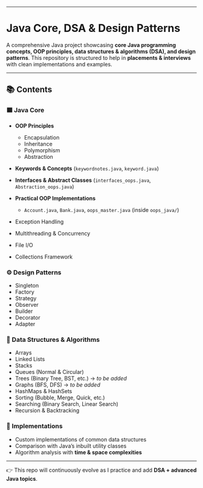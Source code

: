 

---

# Java Core, DSA & Design Patterns

A comprehensive Java project showcasing **core Java programming concepts, OOP principles, data structures & algorithms (DSA), and design patterns**.
This repository is structured to help in **placements & interviews** with clean implementations and examples.

---

## 📚 Contents

### 🟦 Java Core

* **OOP Principles**

  * Encapsulation
  * Inheritance
  * Polymorphism
  * Abstraction
* **Keywords & Concepts** (`keywordnotes.java`, `keyword.java`)
* **Interfaces & Abstract Classes** (`interfaces_oops.java`, `Abstraction_oops.java`)
* **Practical OOP Implementations**

  * `Account.java`, `Bank.java`, `oops_master.java` (inside `oops_java/`)
* Exception Handling
* Multithreading & Concurrency
* File I/O
* Collections Framework

### ⚙️ Design Patterns

* Singleton
* Factory
* Strategy
* Observer
* Builder
* Decorator
* Adapter

### 🧠 Data Structures & Algorithms

* Arrays
* Linked Lists
* Stacks
* Queues (Normal & Circular)
* Trees (Binary Tree, BST, etc.) → *to be added*
* Graphs (BFS, DFS) → *to be added*
* HashMaps & HashSets
* Sorting (Bubble, Merge, Quick, etc.)
* Searching (Binary Search, Linear Search)
* Recursion & Backtracking

### 🔨 Implementations

* Custom implementations of common data structures
* Comparison with Java’s inbuilt utility classes
* Algorithm analysis with **time & space complexities**

---

👉 This repo will continuously evolve as I practice and add **DSA + advanced Java topics**.

